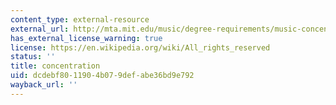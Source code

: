 ```yaml
---
content_type: external-resource
external_url: http://mta.mit.edu/music/degree-requirements/music-concentration
has_external_license_warning: true
license: https://en.wikipedia.org/wiki/All_rights_reserved
status: ''
title: concentration
uid: dcdebf80-1190-4b07-9def-abe36bd9e792
wayback_url: ''
---
```

